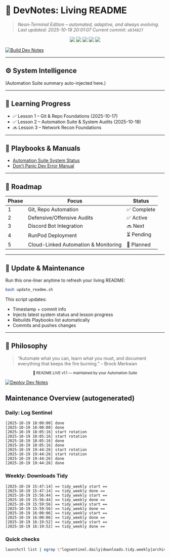 # 🧠 **DevNotes: Living README**  
> _Neon‑Terminal Edition – automated, adaptive, and always evolving._  
_Last updated: 2025-10-19 20:01:07_
_Current commit:_ `a834827`

<p align="center">
  <img src="https://img.shields.io/badge/SYSTEM-ONLINE-00FFC8?style=for-the-badge&labelColor=0A0A0F&logo=github&logoColor=00FFC8">
  <img src="https://img.shields.io/badge/AUTOMATION-SUITE_ACTIVE-7C3AED?style=for-the-badge&labelColor=0A0A0F">
  <img src="https://img.shields.io/badge/DEFENSE-NETRUNNER_OK-39FF14?style=for-the-badge&labelColor=0A0A0F">
  <img src="https://img.shields.io/badge/LESSON_TRACK-LEVEL_II-FF2E97?style=for-the-badge&labelColor=0A0A0F">
  <img src="https://img.shields.io/badge/STATUS-STABLE-00F0FF?style=for-the-badge&labelColor=0A0A0F">
</p>

[![Build Dev Notes](https://github.com/Brockmerkwan/dev-notes/actions/workflows/build.yml/badge.svg)](https://github.com/Brockmerkwan/dev-notes/actions/workflows/build.yml)

---

## ⚙️ System Intelligence
<!--AUTO:STATUS_START-->
(Automation Suite summary auto-injected here.)
<!--AUTO:STATUS_END-->

---

## 📘 Learning Progress
<!--AUTO:LESSON_LOG_START-->
- ✅ Lesson 1 – Git & Repo Foundations (2025-10-17)
- ✅ Lesson 2 – Automation Suite & System Audits (2025-10-18)
- 🔜 Lesson 3 – Network Recon Foundations
<!--AUTO:LESSON_LOG_END-->

---

## 🧾 Playbooks & Manuals
<!--AUTO:PLAYBOOKS_START-->
- [Automation Suite System Status](docs/README_Automation_Suite_Status.md)
- [Don’t Panic Dev Error Manual](docs/Dont_Panic_Dev_Error_Manual.md)
<!--AUTO:PLAYBOOKS_END-->

---

## 🚀 Roadmap
| Phase | Focus | Status |
|-------|--------|--------|
| 1 | Git, Repo Automation | ✅ Complete |
| 2 | Defensive/Offensive Audits | ✅ Active |
| 3 | Discord Bot Integration | 🔜 Next |
| 4 | RunPod Deployment | ⏳ Pending |
| 5 | Cloud-Linked Automation & Monitoring | 🧩 Planned |

---

## 🔧 Update & Maintenance
Run this one-liner anytime to refresh your living README:
```bash
bash update_readme.sh
```

This script updates:  
- Timestamp + commit info  
- Injects latest system status and lesson progress  
- Rebuilds Playbooks list automatically  
- Commits and pushes changes

---

## 🩵 Philosophy
> “Automate what you can, learn what you must, and document everything that keeps the fire burning.” – Brock Merkwan

<p align="center"><sub>💾 README.LIVE v1.1 — maintained by your Automation Suite</sub></p>

[![Deploy Dev Notes](https://github.com/Brockmerkwan/dev-notes/actions/workflows/deploy.yml/badge.svg)](https://github.com/Brockmerkwan/dev-notes/actions/workflows/deploy.yml)
## Maintenance Overview (autogenerated)

### Daily: Log Sentinel
```
[2025-10-19 18:00:00] done
[2025-10-19 18:00:00] done
[2025-10-19 18:05:16] start rotation
[2025-10-19 18:05:16] start rotation
[2025-10-19 18:05:16] done
[2025-10-19 18:05:16] done
[2025-10-19 19:44:26] start rotation
[2025-10-19 19:44:26] start rotation
[2025-10-19 19:44:26] done
[2025-10-19 19:44:26] done
```

### Weekly: Downloads Tidy
```
[2025-10-19 15:47:14] == tidy_weekly start ==
[2025-10-19 15:47:14] == tidy_weekly done ==
[2025-10-19 15:56:44] == tidy_weekly start ==
[2025-10-19 15:56:44] == tidy_weekly done ==
[2025-10-19 15:59:56] == tidy_weekly start ==
[2025-10-19 15:59:56] == tidy_weekly done ==
[2025-10-19 16:00:06] == tidy_weekly start ==
[2025-10-19 16:00:06] == tidy_weekly done ==
[2025-10-19 16:19:52] == tidy_weekly start ==
[2025-10-19 16:19:52] == tidy_weekly done ==
```

### Quick checks
```bash
launchctl list | egrep \"logsentinel.daily|downloads.tidy.weekly|archive.compactor.monthly|maintenance.overview.daily\"
```
